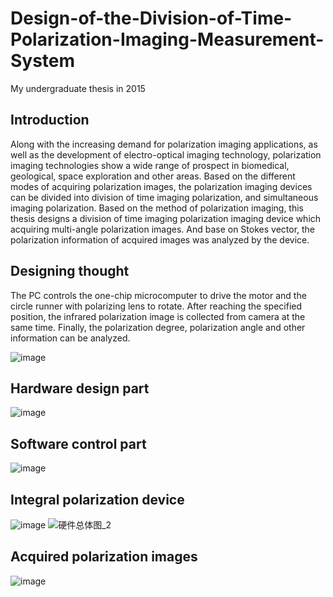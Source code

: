 # Design-of-the-Division-of-Time-Polarization-Imaging-Measurement-System
My undergraduate thesis in 2015
## Introduction
Along with the increasing demand for polarization imaging applications, as well as the development of electro-optical imaging technology, polarization imaging technologies show a wide range of prospect in biomedical, geological, space exploration and other areas. Based on the different modes of acquiring polarization images, the polarization imaging devices can be divided into division of time imaging polarization, and simultaneous imaging polarization. Based on the method of polarization imaging, this thesis designs a division of time imaging polarization imaging device which acquiring multi-angle polarization images. And base on Stokes vector, the polarization information of acquired images was analyzed by the device.

## Designing thought 
The PC controls the one-chip microcomputer to drive the motor and the circle runner with polarizing lens to rotate. After reaching the specified position, the infrared polarization image is collected from camera at the same time. Finally, the polarization degree, polarization angle and other information can be analyzed.

![image](https://user-images.githubusercontent.com/34623632/144630023-a81aebc1-b269-4c97-a492-0ebb91bcceb6.png)


## Hardware design part
![image](https://user-images.githubusercontent.com/34623632/144616707-5785ca57-5fdd-4bf0-8d55-62bc00fe4fff.png)

## Software control part
![image](https://user-images.githubusercontent.com/34623632/144616067-ecc3f145-a57a-469d-8c2c-03f2952ad570.png)

## Integral polarization device
![image](https://user-images.githubusercontent.com/34623632/144619583-0fb28ee3-f988-4bcb-8f87-365e206eb22c.png)
![硬件总体图_2](https://user-images.githubusercontent.com/34623632/144622471-64591463-06c4-4ffb-a2cd-febf8a308c0f.jpg)

## Acquired polarization images
![image](https://user-images.githubusercontent.com/34623632/144622353-67fcb1f5-278c-4300-bfe3-aaacab0e9f27.png)


